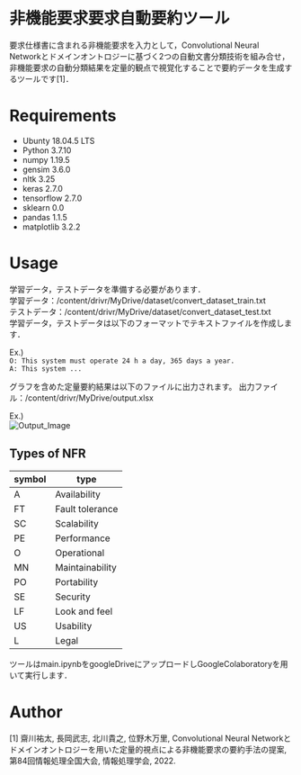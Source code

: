 # 非機能要求要求自動要約ツール
 
要求仕様書に含まれる非機能要求を入力として，Convolutional Neural Networkとドメインオントロジーに基づく2つの⾃動⽂書分類技術を組み合せ，⾮機能要求の⾃動分類結果を定量的観点で視覚化することで要約データを⽣成するツールです[1]．

# Requirements
 
* Ubunty 18.04.5 LTS
* Python 3.7.10
* numpy 1.19.5
* gensim 3.6.0
* nltk 3.25
* keras 2.7.0
* tensorflow 2.7.0
* sklearn 0.0
* pandas 1.1.5
* matplotlib 3.2.2

# Usage

学習データ，テストデータを準備する必要があります．  
学習データ：/content/drivr/MyDrive/dataset/convert_dataset_train.txt  
テストデータ：/content/drivr/MyDrive/dataset/convert_dataset_test.txt  
学習データ，テストデータは以下のフォーマットでテキストファイルを作成します．

Ex.)  
```O: This system must operate 24 h a day, 365 days a year.```  
```A: This system ...```  

グラフを含めた定量要約結果は以下のファイルに出力されます。
出力ファイル：/content/drivr/MyDrive/output.xlsx

Ex.)  
![Output_Image](images/output_image.png)


## Types of NFR 
|  symbol  |  type  |
| ---- | ---- |
|  A  |  Availability  |
|  FT  |  Fault tolerance  |
|  SC  |  Scalability  |
|  PE  |  Performance  |
|  O  |  Operational  |
|  MN  |  Maintainability  |
|  PO  |  Portability  |
|  SE  |  Security  |
|  LF  |  Look and feel  |
|  US  |  Usability  |
|  L  |  Legal  |

ツールはmain.ipynbをgoogleDriveにアップロードしGoogleColaboratoryを用いて実行します．

# Author

[1] 齋川祐太, 長岡武志, 北川貴之, 位野木万里, Convolutional Neural Networkとドメインオントロジーを用いた定量的視点による非機能要求の要約手法の提案, 第84回情報処理全国大会, 情報処理学会, 2022.
